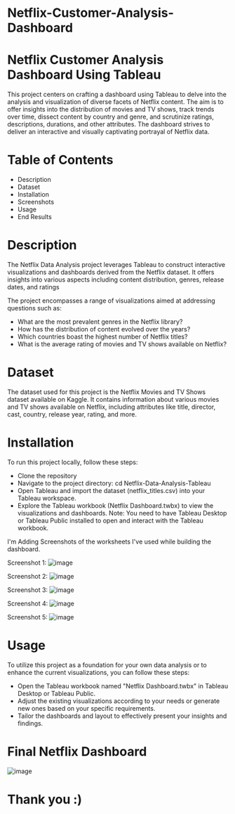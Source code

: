 # Netflix-Customer-Analysis-Dashboard

# Netflix Customer Analysis Dashboard Using Tableau
This project centers on crafting a dashboard using Tableau to delve into the analysis and visualization of diverse facets of Netflix content. The aim is to offer insights into the distribution of movies and TV shows, track trends over time, dissect content by country and genre, and scrutinize ratings, descriptions, durations, and other attributes. The dashboard strives to deliver an interactive and visually captivating portrayal of Netflix data.

# Table of Contents
- Description
- Dataset
- Installation
- Screenshots
- Usage
- End Results

# Description

The Netflix Data Analysis project leverages Tableau to construct interactive visualizations and dashboards derived from the Netflix dataset. It offers insights into various aspects including content distribution, genres, release dates, and ratings

The project encompasses a range of visualizations aimed at addressing questions such as:

- What are the most prevalent genres in the Netflix library?
- How has the distribution of content evolved over the years?
- Which countries boast the highest number of Netflix titles?
- What is the average rating of movies and TV shows available on Netflix?

# Dataset
The dataset used for this project is the Netflix Movies and TV Shows dataset available on Kaggle. It contains information about various movies and TV shows available on Netflix, including attributes like title, director, cast, country, release year, rating, and more.

# Installation
To run this project locally, follow these steps:

- Clone the repository
- Navigate to the project directory: cd Netflix-Data-Analysis-Tableau
- Open Tableau and import the dataset (netflix_titles.csv) into your Tableau workspace.
- Explore the Tableau workbook (Netflix Dashboard.twbx) to view the visualizations and dashboards.
Note: You need to have Tableau Desktop or Tableau Public installed to open and interact with the Tableau workbook.

I'm Adding Screenshots of the worksheets I've used while building the dashboard.

Screenshot 1:
![image](https://github.com/vaish06navi/Netflix-Dashboard/assets/132326467/62ed97a4-279e-4997-b171-f9644484db48)

Screenshot 2:
![image](https://github.com/vaish06navi/Netflix-Dashboard/assets/132326467/7252ec4d-2ec6-4152-9e87-773451541743)

Screenshot 3:
![image](https://github.com/vaish06navi/Netflix-Dashboard/assets/132326467/670796fd-7c8a-45ba-8d86-43c2ac1746a5)

Screenshot 4:
![image](https://github.com/vaish06navi/Netflix-Dashboard/assets/132326467/01222731-5298-4468-b683-181fde85cc60)

Screenshot 5:
![image](https://github.com/vaish06navi/Netflix-Dashboard/assets/132326467/85e2e474-5205-42ab-aa71-d097ef32632d)


# Usage

To utilize this project as a foundation for your own data analysis or to enhance the current visualizations, you can follow these steps:

- Open the Tableau workbook named "Netflix Dashboard.twbx" in Tableau Desktop or Tableau Public.
- Adjust the existing visualizations according to your needs or generate new ones based on your specific requirements.
- Tailor the dashboards and layout to effectively present your insights and findings.

# Final Netflix Dashboard
![image](https://github.com/vaish06navi/Netflix-Dashboard/assets/132326467/04231d53-79b2-4aa5-acec-f3024979655b)


# Thank you :)



